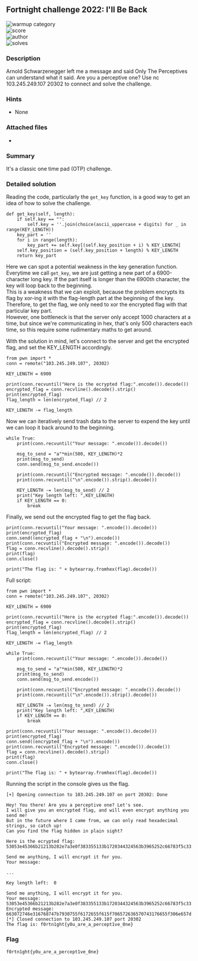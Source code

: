 ## Fortnight challenge 2022: I'll Be Back

![warmup category](https://img.shields.io/badge/Category-Cryptography-brightgreen.svg)  
![score](https://img.shields.io/badge/Score_after_CTF-200-blue.svg)  
![author](https://img.shields.io/badge/Author-SpookyFish%234588-blue.svg)  
![solves](https://img.shields.io/badge/Solves-16-lightgrey.svg)

### Description
Arnold Schwarzenegger left me a message and said Only The Perceptives can understand what it said. Are you a perceptive one?
Use nc 103.245.249.107 20302 to connect and solve the challenge.

### Hints
- None

### Attached files
- 

### Summary
It's a classic one time pad (OTP) challenge.

### Detailed solution
Reading the code, particularly the `get_key` function, is a good way to get an idea of how to solve the challenge.  
```
def get_key(self, length):
    if self.key == "":
        self.key = ''.join(choice(ascii_uppercase + digits) for _ in range(KEY_LENGTH))
    key_part = ''
    for i in range(length):
        key_part += self.key[(self.key_position + i) % KEY_LENGTH]
    self.key_position = (self.key_position + length) % KEY_LENGTH
    return key_part
```
Here we can spot a potential weakness in the key generation function. Everytime we call `get_key`, we are just getting a new part of a 6900-character long key. If the part itself is longer than the 6900th character, the key will loop back to the beginning.  
This is a weakness that we can exploit, because the problem encrypts its flag by xor-ing it with the flag-length part at the beginning of the key. Therefore, to get the flag, we only need to xor the encrypted flag with that particular key part.  
However, one bottleneck is that the server only accept 1000 characters at a time, but since we're communicating in hex, that's only 500 characters each time, so this require some rudimentary maths to get around.  

With the solution in mind, let's connect to the server and get the encrypted flag, and set the KEY_LENGTH accordingly.  
```
from pwn import *
conn = remote("103.245.249.107", 20302)

KEY_LENGTH = 6900

print(conn.recvuntil("Here is the ecrypted flag:".encode()).decode())
encrypted_flag = conn.recvline().decode().strip()
print(encrypted_flag)
flag_length = len(encrypted_flag) // 2

KEY_LENGTH -= flag_length
```

Now we can iteratively send trash data to the server to expend the key until we can loop it back around to the beginning.  
```
while True:
    print(conn.recvuntil("Your message: ".encode()).decode())
    
    msg_to_send = "a"*min(500, KEY_LENGTH)*2
    print(msg_to_send)
    conn.send(msg_to_send.encode())

    print(conn.recvuntil("Encrypted message: ".encode()).decode())
    print(conn.recvuntil("\n".encode()).strip().decode())

    KEY_LENGTH -= len(msg_to_send) // 2
    print("Key length left: ",KEY_LENGTH)
    if KEY_LENGTH == 0:
        break
```

Finally, we send out the encrypted flag to get the flag back.  
```
print(conn.recvuntil("Your message: ".encode()).decode())
print(encrypted_flag)
conn.send((encrypted_flag + "\n").encode())
print(conn.recvuntil("Encrypted message: ".encode()).decode())
flag = conn.recvline().decode().strip()
print(flag)
conn.close()

print("The flag is: " + bytearray.fromhex(flag).decode())
```

Full script:  
```
from pwn import *
conn = remote("103.245.249.107", 20302)

KEY_LENGTH = 6900

print(conn.recvuntil("Here is the ecrypted flag:".encode()).decode())
encrypted_flag = conn.recvline().decode().strip()
print(encrypted_flag)
flag_length = len(encrypted_flag) // 2

KEY_LENGTH -= flag_length

while True:
    print(conn.recvuntil("Your message: ".encode()).decode())
    
    msg_to_send = "a"*min(500, KEY_LENGTH)*2
    print(msg_to_send)
    conn.send(msg_to_send.encode())

    print(conn.recvuntil("Encrypted message: ".encode()).decode())
    print(conn.recvuntil("\n".encode()).strip().decode())

    KEY_LENGTH -= len(msg_to_send) // 2
    print("Key length left: ",KEY_LENGTH)
    if KEY_LENGTH == 0:
        break

print(conn.recvuntil("Your message: ".encode()).decode())
print(encrypted_flag)
conn.send((encrypted_flag + "\n").encode())
print(conn.recvuntil("Encrypted message: ".encode()).decode())
flag = conn.recvline().decode().strip()
print(flag)
conn.close()

print("The flag is: " + bytearray.fromhex(flag).decode())
```


Running the script in the console gives us the flag.  
```
[+] Opening connection to 103.245.249.107 on port 20302: Done  

Hey! You there! Are you a perceptive one? Let's see.  
I will give you an encrypted flag, and will even encrypt anything you send me!  
But in the future where I came from, we can only read hexadecimal strings, so catch up!  
Can you find the flag hidden in plain sight?  
  
Here is the ecrypted flag:  
53053e45366b21213b282e7a3e0f383355133b1720344324563b3965252c66783f5c33  
  
Send me anything, I will encrypt it for you.  
Your message:  
  
...  
  
Key length left:  0  
  
Send me anything, I will encrypt it for you.  
Your message:  
53053e45366b21213b282e7a3e0f383355133b1720344324563b3965252c66783f5c33  
Encrypted message:  
663072746e316768747b7930755f6172655f615f706572636570743176655f306e657d  
[*] Closed connection to 103.245.249.107 port 20302  
The flag is: f0rtn1ght{y0u_are_a_percept1ve_0ne}  
```

### Flag
```
f0rtn1ght{y0u_are_a_percept1ve_0ne}
```